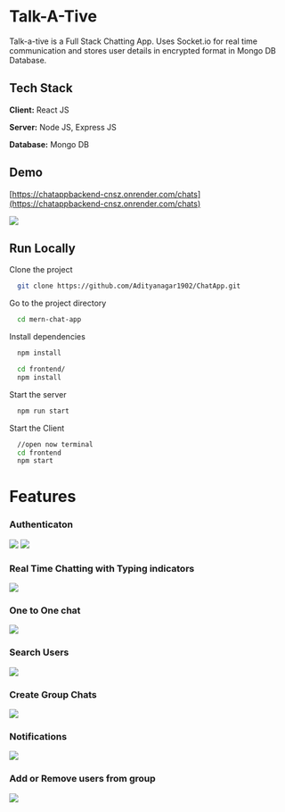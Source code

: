 
# Talk-A-Tive

Talk-a-tive is a Full Stack Chatting App.
Uses Socket.io for real time communication and stores user details in encrypted format in Mongo DB Database.
## Tech Stack

**Client:** React JS

**Server:** Node JS, Express JS

**Database:** Mongo DB
  
## Demo

[https://chatappbackend-cnsz.onrender.com/chats](https://chatappbackend-cnsz.onrender.com/chats)

![](https://github.com/piyush-eon/mern-chat-app/blob/master/screenshots/group%20%2B%20notif.PNG)
## Run Locally

Clone the project

```bash
  git clone https://github.com/Adityanagar1902/ChatApp.git
```

Go to the project directory

```bash
  cd mern-chat-app
```

Install dependencies

```bash
  npm install
```

```bash
  cd frontend/
  npm install
```

Start the server

```bash
  npm run start
```
Start the Client

```bash
  //open now terminal
  cd frontend
  npm start
```

  
# Features

### Authenticaton
![](https://github.com/Adityanagar1902/ChatApp/blob/master/screenshots/login.PNG)
![](https://github.com/Adityanagar1902/ChatApp/blob/master/screenshots/signup.PNG)
### Real Time Chatting with Typing indicators
![](https://github.com/Adityanagar1902/ChatApp/blob/master/screenshots/real-time.PNG)
### One to One chat
![](https://github.com/Adityanagar1902/ChatApp/blob/master/screenshots/mainscreen.PNG)
### Search Users
![](https://github.com/Adityanagar1902/ChatApp/blob/master/screenshots/search.PNG)
### Create Group Chats
![](https://github.com/Adityanagar1902/ChatApp/blob/master/screenshots/new%20grp.PNG)
### Notifications 
![](https://github.com/Adityanagar1902/ChatApp/blob/master/screenshots/group%20%2B%20notif.PNG)
### Add or Remove users from group
![](https://github.com/Adityanagar1902/ChatApp/blob/master/screenshots/add%20rem.PNG)



  
